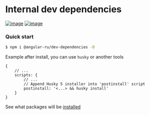 # Internal dev dependencies

[![image](https://badge.fury.io/js/%40angular-ru%2Fdev-dependencies.svg)](https://badge.fury.io/js/%40angular-ru%2Fdev-dependencies)
[![image](https://img.shields.io/npm/dw/@angular-ru/dev-dependencies)](https://badge.fury.io/js/%40angular-ru%2Fdev-dependencies)

### Quick start

```bash
$ npm i @angular-ru/dev-dependencies -D
```

Example after install, you can use `husky` or another tools

```json5
{
    // ...
    scripts: {
        // ...
        // Append Husky 5 installer into 'postinstall' script
        postinstall: '<...> && husky install'
    }
}
```

See what packages will be
[installed](https://github.com/Angular-RU/angular-ru-sdk/blob/master/dev-infra/dev-dependencies/package.json)

